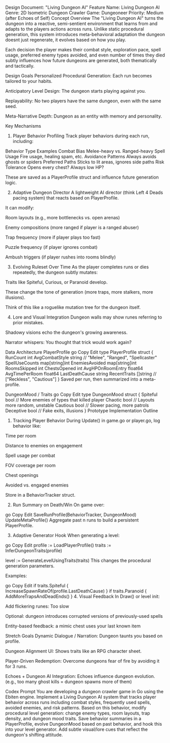  Design Document: "Living Dungeon AI"
Feature Name: Living Dungeon AI
Genre: 2D Isometric Dungeon Crawler
Game: Dungeoneer
Priority: Medium (after Echoes of Self)
 Concept Overview
The "Living Dungeon AI" turns the dungeon into a reactive, semi-sentient environment that learns from and adapts to the players actions across runs. Unlike static procedural generation, this system introduces meta-behavioral adaptation  the dungeon doesnt just regenerate, it evolves based on how you play.

Each decision the player makes  their combat style, exploration pace, spell usage, preferred enemy types avoided, and even number of times they died  subtly influences how future dungeons are generated, both thematically and tactically.

 Design Goals
Personalized Procedural Generation: Each run becomes tailored to your habits.

Anticipatory Level Design: The dungeon starts playing against you.

Replayability: No two players have the same dungeon, even with the same seed.

Meta-Narrative Depth: Dungeon as an entity with memory and personality.

 Key Mechanisms
1. Player Behavior Profiling
Track player behaviors during each run, including:

Behavior Type	Examples
Combat Bias	Melee-heavy vs. Ranged-heavy
Spell Usage	Fire usage, healing spam, etc.
Avoidance Patterns	Always avoids ghosts or spiders
Preferred Paths	Sticks to lit areas, ignores side paths
Risk Tolerance	Opens every chest? Always low HP?

These are saved as a PlayerProfile struct and influence future generation logic.

2. Adaptive Dungeon Director
A lightweight AI director (think Left 4 Deads pacing system) that reacts based on PlayerProfile.

It can modify:

Room layouts (e.g., more bottlenecks vs. open arenas)

Enemy compositions (more ranged if player is a ranged abuser)

Trap frequency (more if player plays too fast)

Puzzle frequency (if player ignores combat)

Ambush triggers (if player rushes into rooms blindly)

3. Evolving Ruleset Over Time
As the player completes runs or dies repeatedly, the dungeon subtly mutates:

Traits like Spiteful, Curious, or Paranoid develop.

These change the tone of generation (more traps, more stalkers, more illusions).

Think of this like a roguelike mutation tree for the dungeon itself.

4. Lore and Visual Integration
Dungeon walls may show runes referring to prior mistakes.

Shadowy visions echo the dungeon's growing awareness.

Narrator whispers: You thought that trick would work again?

 Data Architecture
PlayerProfile
go
Copy
Edit
type PlayerProfile struct {
	RunCount            int
	AvgCombatStyle      string // "Melee", "Ranged", "Spellcaster"
	SpellUseCounts      map[string]int
	EnemiesAvoided      map[string]int
	RoomsSkipped        int
	ChestsOpened        int
	AvgHPOnRoomEntry    float64
	AvgTimePerRoom      float64
	LastDeathCause      string
	RecentTraits        []string // ["Reckless", "Cautious"]
}
Saved per run, then summarized into a meta-profile.

DungeonMood / Traits
go
Copy
Edit
type DungeonMood struct {
	Spiteful  bool // More enemies of types that killed player
	Chaotic   bool // Layouts more random, unstable
	Cautious  bool // Slower pacing, more patrols
	Deceptive bool // Fake exits, illusions
}
 Prototype Implementation Outline
 1. Tracking Player Behavior
During Update() in game.go or player.go, log behavior like:

Time per room

Distance to enemies on engagement

Spell usage per combat

FOV coverage per room

Chest openings

Avoided vs. engaged enemies

Store in a BehaviorTracker struct.

 2. Run Summary on Death/Win
On game over:

go
Copy
Edit
SaveRunProfile(BehaviorTracker, DungeonMood)
UpdateMetaProfile()
Aggregate past n runs to build a persistent PlayerProfile.

 3. Adaptive Generator Hook
When generating a level:

go
Copy
Edit
profile := LoadPlayerProfile()
traits := InferDungeonTraits(profile)

level := GenerateLevelUsingTraits(traits)
This changes the procedural generation parameters.

Examples:

go
Copy
Edit
if traits.Spiteful {
    IncreaseSpawnRateOf(profile.LastDeathCause)
}
if traits.Paranoid {
    AddMoreTrapsAndDeadEnds()
}
 4. Visual Feedback
In Draw() or level init:

Add flickering runes: Too slow

Optional: dungeon introduces corrupted versions of previously-used spells

Entity-based feedback: a mimic chest uses your last known item

 Stretch Goals
Dynamic Dialogue / Narration: Dungeon taunts you based on profile.

Dungeon Alignment UI: Shows traits like an RPG character sheet.

Player-Driven Redemption: Overcome dungeons fear of fire by avoiding it for 3 runs.

Echoes + Dungeon AI Integration: Echoes influence dungeon evolution. (e.g., too many ghost kills = dungeon spawns more of them)

 Codex Prompt
You are developing a dungeon crawler game in Go using the Ebiten engine. Implement a Living Dungeon AI system that tracks player behavior across runs  including combat styles, frequently used spells, avoided enemies, and risk patterns. Based on this behavior, modify procedural level generation: change enemy types, room layouts, trap density, and dungeon mood traits. Save behavior summaries in a PlayerProfile, evolve DungeonMood based on past behavior, and hook this into your level generator. Add subtle visual/lore cues that reflect the dungeon's shifting attitude.


